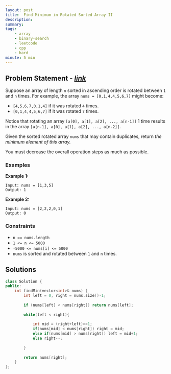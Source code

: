 ```yaml
---
layout: post
title:  Find Minimum in Rotated Sorted Array II
description: 
summary: 
tags:
    - array
    - binary-search
    - leetcode
    - cpp
    - hard
minute: 5 min
---
```


## Problem Statement - [*link*](https://leetcode.com/problems/find-minimum-in-rotated-sorted-array-ii/)  
Suppose an array of length `n` sorted in ascending order is rotated between `1` and `n` times. For example, the array `nums = [0,1,4,4,5,6,7]` might become:   

+ `[4,5,6,7,0,1,4]` if it was rotated `4` times.
+ `[0,1,4,4,5,6,7]` if it was rotated `7` times.

Notice that rotating an array `[a[0], a[1], a[2], ..., a[n-1]]` 1 time results in the array `[a[n-1], a[0], a[1], a[2], ..., a[n-2]]`.

Given the sorted rotated array `nums` that may contain duplicates, return *the minimum element of this array.*

You must decrease the overall operation steps as much as possible.
 
### Examples   
**Example 1:**  
```
Input: nums = [1,3,5]
Output: 1
```

**Example 2:**   
``` 
Input: nums = [2,2,2,0,1]
Output: 0
```

### Constraints
+ `n == nums.length`
+ `1 <= n <= 5000`
+ `-5000 <= nums[i] <= 5000`
+ `nums` is sorted and rotated between `1` and `n` times.


## Solutions

```cpp
class Solution {
public:
    int findMin(vector<int>& nums) {
        int left = 0, right = nums.size()-1;
        
        if (nums[left] < nums[right]) return nums[left];
        
        while(left < right){
            
            int mid = (right+left)>>1;
            if(nums[mid] < nums[right]) right = mid;
            else if(nums[mid] > nums[right]) left = mid+1;
            else right--;
            
        }
        
        return nums[right];
    }
};
```

